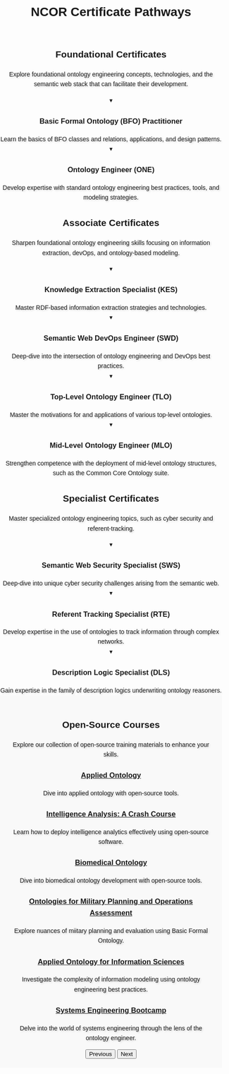 <!DOCTYPE html>
<html lang="en">
<head>
    <meta charset="UTF-8">
    <title>NCOR Certificate Pathways</title>
    <link rel="stylesheet" href="https://raw.githubusercontent.com/johnbeve/NCOR-Test/main/docs/stylesheets/extra.css">
    <style>
        body {
            font-family: Arial, sans-serif;
            line-height: 1.6;
            margin: 0;
            padding: 0;
            position: relative;
        }
        body::before {
            content: "";
            position: absolute;
            top: 0;
            left: 0;
            right: 0;
            bottom: 0;
            background-image: url('https://raw.githubusercontent.com/johnbeve/NCOR-Test/main/docs/assets/ontology-training.png');
            background-repeat: no-repeat;
            background-attachment: fixed;
            background-size: cover;
            opacity: 0.1;
            z-index: -1;
        }
        main {
            position: relative;
            z-index: 2;
        }
        #intro, #open-source {
            background: #f9f9f9;
            padding: 20px;
            text-align: center;
        }
        .top-image {
            width: 100%;
            display: block;
        }
        .dropdown {
            position: relative;
        }
        .dropdown-toggle {
            position: relative;
            cursor: pointer;
        }
        .dropdown-header p {
            margin-bottom: 0;
        }
        .dropdown-content {
            display: none;
            background: #00478e;
            color: white;
            margin-top: 10px;
            padding: 10px;
            border-radius: 5px;
            border: 2px solid #00478e;
            text-align: left;
        }
        .content-block, .dropdown-content {
            animation: none;
            opacity: 1;
            transform: none;
        }
        .dropdown-active .dropdown-content {
            display: block;
        }
        .dropdown-active .dropdown-header {
            display: none; 
        }
        @keyframes fadeInRight {
            0% {opacity: 0;
                transform: translateX(20px);}
            100% {opacity: 1;
                transform: translateX(0);}
        }
        .content-block {
            opacity: 0;
            transform: translateX(0px);
            animation-fill-mode: forwards; 
            cursor: pointer;
        }
        .arrow {
            display: block;
            position: static;
            top: 10px;  
            right: 50%;
        }
        .dropdown-active .arrow {
            transform: rotate(180deg) translateX(0%);
        }
        .dropdown-active .content-block {
            animation: fadeInRight 0.5s ease-out forwards;
        }
        .dropdown-active .content-block:nth-child(1) {
            animation-delay: 0.2s; 
        }
        .dropdown-active .content-block:nth-child(2) {
            animation-delay: 0.4s;
        }
        .dropdown-active .content-block:nth-child(3) {
            animation-delay: 0.6s; 
        }
        .dropdown-active .content-block:nth-child(4) {
            animation-delay: 0.8s; 
        } 
        h2, #foundational, #associate, #specialist {
            text-align: center;
            font:bold;
        }
        p {
            text-shadow: 2px 2px 4px rgba(0, 0, 0, 0.2);
        }
        li {
            margin: 0;
            padding: 0.2em;
        }
    </style>
</head>
<body>
    <header><center><h1>NCOR Certificate Pathways</h1></center></header>
    <main>
    <section id="foundational">
        <h2><b>Foundational Certificates</b></h2>
        <p>Explore foundational ontology engineering concepts, technologies, and the semantic web stack that can facilitate their development.</p>
        <div class="card-container">
            <article class="card dropdown">
                <div class="dropdown-toggle">
                    <span class="arrow">&#9662;</span>
                    <div class="dropdown-header">
                        <h3 class="dropdown-title">Basic Formal Ontology (BFO) Practitioner</h3>
                        <p>Learn the basics of BFO classes and relations, applications, and design patterns.</p>
                    </div>
                </div>
                <div class="dropdown-content">
                    <div class="content-block">
                        <h4>Overview</h4>
                        <p>The BFO Practitioner Certificate introduces students to the fundamentals of modeling data with the Basic Formal Ontology (BFO), a top-level architecture used by over 500 ontology and knowledge graph projects across the world. Students gain hands-on modeling experiences, working with subject-matter experts on active open-source projects leveraging BFO. Additionally, students will learn the philosophical and practical motivations for the distinctions drawn in BFO. This certificate course covers necessary building blocks for mastering differences and similarities across alternative top-level ontology architectures as well as for leveraging open-source ontologies to model specific domains, such as biomedicine, cyber security, climate change, and immigration, among many others. Throughout the course, students will learn to develop, curate, validate, and implement BFO in support of enterprise solutions.</p>
                       <p>Duration: 8 Hours</p>
                    </div>
                    <div class="content-block">
                        <h4>Course Objectives</h4>
                        <ul>
                            <li>Top-Level Principles of BFO</li>
                            <li>The BFO Hierarchy</li>
                            <li>Formal Implementations of BFO</li>
                            <li>Translating from Natural Language into BFO</li>
                            <li>Implementing BFO-Conformant Design Patterns</li>
                            <li>Extending BFO by Downward Population</li>
                            <li>Validating Extensions of BFO</li>
                        </ul>
                    </div>
                    <div class="content-block">
                        <h4>Intended Audience</h4>
                        <ul>
                            <li>Individuals responsible for articulating the benefits of leveraging BFO to others</li>
                            <li>Individuals interested in gaining hands-on training modeling with BFO</li>
                            <li>Knowledge representation, Ontology or Data Architects/Engineers</li>
                            <li>SysOps Administrators</li>
                            <li>Existing users of BFO or extensions of BFO</li>
                        </ul>
                    </div>
                </div>
            </article>
        </div>
        <div class="card-container">
            <article class="card dropdown">
                <div class="dropdown-toggle">
                    <span class="arrow">&#9662;</span>
                    <div class="dropdown-header">
                        <h3 class="dropdown-title">Ontology Engineer (ONE)</h3>
                        <p>Develop expertise with standard ontology engineering best practices, tools, and modeling strategies.</p>
                    </div>
                </div>
                <div class="dropdown-content">
                    <div class="content-block">
                        <h4>Overview</h4>
                        <p>The Ontology Engineer Certificate introduces students to the fundamentals of ontology engineering, focused on the creation, updating, maintaining, and validating of ontologies and knowledge graphs in contemporary system architectures. This course provides students hands-on training to master the semantic web stack, equipping students with the competency needed to integrate and curate ontologies effectively. This certificate serves as a stepping stone for certificates covering specialized topics such as optimized information extraction, semantic web devOps best practices, description logic, and cybersecurity related to the semantic web.</p>
                       <p>Duration: 8 Hours</p>
                    </div>
                    <div class="content-block">
                        <h4>Course Objectives</h4>
                        <ul>
                            <li>RDF, RDFS, and a zoo of W3C standards</li>
                            <li>OWL2 Full, OWL2 DL Direct Semantics, and OWL Profiles</li>
                            <li>Principles of Version Control using GitHub</li>
                            <li>Open-Source CI/CD tools for ontology development, e.g., Protege, ROBOT, OnTop, GraphDB</li>
                            <li>Extraction and Validation with the Semantic Web Stack, e.g., SPARQL, SHACL</li>
                        </ul>
                    </div>
                    <div class="content-block">
                        <h4>Intended Audience</h4>
                        <ul>
                            <li>Individuals using or interested in leveraging semantic web technologies in existing workflows</li>
                            <li>Knowledge representation, Ontology or Data Architects/Engineers</li>
                            <li>Existing users of BFO or extensions of BFO</li>
                            <li>DevOps and SysOps Administrators</li>
                            <li>Software Developers</li>
                        </ul>
                    </div>
                </div>
            </article>
        </div>
    </section>
    <section id="associate">
        <h2><b>Associate Certificates</b></h2>
        <p>Sharpen foundational ontology engineering skills focusing on information extraction, devOps, and ontology-based modeling.</p>
        <div class="card-container">
            <article class="card dropdown">
                <div class="dropdown-toggle">
                    <span class="arrow">&#9662;</span>
                    <div class="dropdown-header">
                        <h3 class="dropdown-title">Knowledge Extraction Specialist (KES)</h3>
                        <p>Master RDF-based information extraction strategies and technologies.</p>
                    </div>
                </div>
                <div class="dropdown-content">
                    <div class="content-block">
                        <h4>Overview</h4>
                        <p>The Knowledge Extraction Specialist Certificate builds on skills developed in the Ontology Engineering Certificate, emphasizing information extraction using technologies based on the Web Ontology Language (W3C) Resource Description Framework (RDF). Practitioners will explore the costs and benefits of storing in and retrieving information from graph database vs relational database technologies, and accordingly gain hands-on experience writing (with AI support) SPARQL and SQL queries. This course equips practitioners with the competence needed to make informed decisions about database architectures, gained by investigating real-world use cases. This certificate serves as a stepping stone for deep-dive certificates covering topics such as referent tracking and cybersecurity related to the semantic web.</p>
                       <p>Duration: 16 Hours</p>
                    </div>
                    <div class="content-block">
                        <h4>Course Objectives</h4>
                        <ul>
                            <li>Writing SPARQL and SQL queries for specific use cases</li>
                            <li>Leveraging Large-Language Models for query writing</li>
                            <li>Evaluating the impacts of computational complexity and compute time</li>
                            <li>Evaluating the tradeoff between semantic expressivity and compute time</li>
                        </ul>
                    </div>
                    <div class="content-block">
                        <h4>Intended Audience</h4>
                        <ul>
                            <li>Database managers</li>
                            <li>Knowledge representation, Ontology or Data Architects/Engineers</li>
                            <li>Existing users of BFO or extensions of BFO</li>
                            <li>Data scientists and Data architects</li>
                        </ul>
                    </div>
                </div>
            </article>
        </div>
        <div class="card-container">
             <article class="card dropdown">
                <div class="dropdown-toggle">
                    <span class="arrow">&#9662;</span>
                    <div class="dropdown-header">
                        <h3 class="dropdown-title">Semantic Web DevOps Engineer (SWD)</h3>
                        <p>Deep-dive into the intersection of ontology engineering and DevOps best practices.</p>
                        </div>
                        </div>
                        <div class="dropdown-content">
                            <div class="content-block">
                                <h4>Overview</h4>
                                <p>The SWD Certificate provides comprehensive training at the intersection of ontology engineering and DevOps best practices. Participants will learn how to efficiently manage and deploy semantic web technologies in a DevOps environment, integrating continuous integration/continuous deployment (CI/CD) pipelines with ontology development workflows. The course covers automation tools, containerization, orchestration, and monitoring techniques specific to semantic web applications. Through hands-on labs and real-world examples, students will gain practical experience in optimizing the development, deployment, and maintenance of semantic web solutions.</p>
                                <p>Duration: 8 Hours</p>
                            </div>
                            <div class="content-block">
                                <h4>Course Objectives</h4>
                                <ul>
                                    <li>Understanding the principles of DevOps in the context of semantic web technologies</li>
                                    <li>Implementing CI/CD pipelines for ontology development</li>
                                    <li>Utilizing automation tools for semantic web application deployment</li>
                                    <li>Applying containerization and orchestration techniques</li>
                                    <li>Monitoring and maintaining semantic web applications</li>
                                </ul>
                            </div>
                            <div class="content-block">
                                <h4>Intended Audience</h4>
                                <ul>
                                    <li>DevOps engineers interested in semantic web technologies</li>
                                    <li>Ontology engineers and developers</li>
                                    <li>IT professionals responsible for deploying and maintaining semantic web applications</li>
                                    <li>Software developers looking to integrate semantic technologies with DevOps practices</li>
                                    <li>Researchers and practitioners in the field of knowledge representation and DevOps</li>
                                </ul>
                            </div>
                        </div>
            </article>
            <article class="card dropdown">
                <div class="dropdown-toggle">
                    <span class="arrow">&#9662;</span>
                    <div class="dropdown-header">
                        <h3 class="dropdown-title">Top-Level Ontology Engineer (TLO)</h3>
                        <p>Master the motivations for and applications of various top-level ontologies.</p>
                    </div>
                </div>
                <div class="dropdown-content">
                    <div class="content-block">
                        <h4>Overview</h4>
                        <p>The Top-Level Ontology Engineer Certificate builds on skills developed in the Basic Formal Ontology Practitioner Certificate, expanding coverage to alternative top-level ontology classification choices, modeling patterns, and applications using real-world data and use cases. This certificate serves as a stepping stone for expert-level certification in topics such as referent tracking and cybersecurity related to the semantic web.</p>
                       <p>Duration: 8 Hours</p>
                    </div>
                    <div class="content-block">
                        <h4>Course Objectives</h4>
                        <ul>
                            <li>Guiding principles and classifications of several top-level ontologies, e.g. BFO, DOLCE, YAMATO</li>
                            <li>Formal Implementations of top-level ontologies</li>
                            <li>Translating from one top-level ontology into another</li>
                            <li>Adjudicating semantic overlap and disagreement</li>
                            <li>Semantic mappings across top-level architectures</li>
                            <li>Validating mappings across top-level architectures</li>
                        </ul>
                    </div>
                    <div class="content-block">
                        <h4>Intended Audience</h4>
                        <ul>
                            <li>Individuals responsible for articulating the benefits of leveraging BFO to others</li>
                            <li>Individuals interested in gaining hands-on training modeling with BFO</li>
                            <li>Knowledge representation, Ontology or Data Architects/Engineers</li>
                            <li>SysOps Administrators</li>
                            <li>Existing users of BFO or extensions of BFO</li>
                        </ul>
                    </div>
                </div>
            </article>
                <article class="card dropdown">
                <div class="dropdown-toggle">
                    <span class="arrow">&#9662;</span>
                    <div class="dropdown-header">
                        <h3 class="dropdown-title">Mid-Level Ontology Engineer (MLO)</h3>
                        <p>Strengthen competence with the deployment of mid-level ontology structures, such as the Common Core Ontology suite.</p>
                    </div>
                </div>
                <div class="dropdown-content">
                    <div class="content-block">
                        <h4>Overview</h4>
                        <p></p>
                       <p>Duration: 8 Hours</p>
                    </div>
                    <div class="content-block">
                        <h4>Course Objectives</h4>
                        <ul>
                            <li>Principles of the Common Core Ontologies suite</li>
                            <li>The CCO Hierarchy</li>
                            <li>Formal Implementations of CCO</li>
                            <li>Translating from Natural Language into CCO</li>
                            <li>Implementing CCO-Conformant Design Patterns</li>
                            <li>CCO extension modules</li>
                            <li>Validating conformance to CCO</li>
                        </ul>
                    </div>
                    <div class="content-block">
                        <h4>Intended Audience</h4>
                        <ul>
                            <li>Individuals responsible for articulating the benefits of leveraging CCO to others</li>
                            <li>Individuals interested in gaining hands-on training modeling with CCO</li>
                            <li>Knowledge representation, Ontology or Data Architects/Engineers</li>
                            <li>SysOps Administrators</li>
                            <li>Existing users of CCO or modules of CCO</li>
                        </ul>
                    </div>
                </div>
            </article>
        </div>
    </section>
    <section id="specialist">
        <h2><b>Specialist Certificates</b></h2>
        <p>Master specialized ontology engineering topics, such as cyber security and referent-tracking.</p>
        <div class="card-container">
            <article class="card dropdown">
                <div class="dropdown-toggle">
                    <span class="arrow">&#9662;</span>
                    <div class="dropdown-header">
                        <h3 class="dropdown-title">Semantic Web Security Specialist (SWS)</h3>
                        <p>Deep-dive into unique cyber security challenges arising from the semantic web.</p>
                        </div>
                        </div>
                        <div class="dropdown-content">
                            <div class="content-block">
                                <h4>Overview</h4>
                                <p>The SWS Certificate equips participants with the knowledge and skills to address the unique cyber security challenges presented by the semantic web. This course delves into the intricacies of securing semantic web technologies, including RDF, OWL, and SPARQL, and explores potential vulnerabilities and threat vectors associated with these technologies. Students will learn best practices for securing semantic data, implementing security protocols, and ensuring data integrity and confidentiality in semantic web applications. The course includes hands-on labs and real-world scenarios to provide practical experience in defending against cyber threats in a semantic web context.</p>
                                <p>Duration: 8 Hours</p>
                            </div>
                            <div class="content-block">
                                <h4>Course Objectives</h4>
                                <ul>
                                    <li>Understanding the security challenges of the semantic web</li>
                                    <li>Securing RDF, OWL, and SPARQL technologies</li>
                                    <li>Identifying and mitigating vulnerabilities in semantic web applications</li>
                                    <li>Implementing security protocols for semantic data</li>
                                    <li>Ensuring data integrity and confidentiality in semantic web environments</li>
                                </ul>
                            </div>
                            <div class="content-block">
                                <h4>Intended Audience</h4>
                                <ul>
                                    <li>Cyber security professionals focusing on emerging technologies</li>
                                    <li>Semantic web developers and engineers</li>
                                    <li>Data protection officers and privacy experts</li>
                                    <li>IT professionals interested in semantic web security</li>
                                    <li>Researchers and academics in cyber security and semantic technologies</li>
                                </ul>
                            </div>
                        </div>
            </article>
            <article class="card dropdown">
                <div class="dropdown-toggle">
                    <span class="arrow">&#9662;</span>
                    <div class="dropdown-header">
                       <h3 class="dropdown-title">Referent Tracking Specialist (RTE)</h3>
                        <p>Develop expertise in the use of ontologies to track information through complex networks.</p>
                        </div>
                        </div>
                        <div class="dropdown-content">
                            <div class="content-block">
                                <h4>Overview</h4>
                                <p>The RTE Certificate introduces participants to the fundamentals of referent tracking, a methodology used to maintain precise records of entities and their interactions across complex networks using ontologies. Students will learn how to apply referent tracking principles to ensure accurate and consistent data representation, crucial for high-stakes fields like healthcare, defense, and enterprise information systems. The course covers the design and implementation of referent tracking systems, the integration of these systems with existing ontological frameworks, and the use of referent tracking to enhance data quality and interoperability. Participants will engage in practical exercises and case studies to develop, manage, and optimize referent tracking systems in real-world scenarios.</p>
                                <p>Duration: 8 Hours</p>
                            </div>
                            <div class="content-block">
                                <h4>Course Objectives</h4>
                                <ul>
                                    <li>Understanding the principles of referent tracking</li>
                                    <li>Designing and implementing referent tracking systems</li>
                                    <li>Integrating referent tracking with existing ontological frameworks</li>
                                    <li>Applying referent tracking to enhance data quality and interoperability</li>
                                    <li>Hands-on experience with referent tracking tools and methodologies</li>
                                </ul>
                            </div>
                            <div class="content-block">
                                <h4>Intended Audience</h4>
                                <ul>
                                    <li>Data scientists and information systems professionals</li>
                                    <li>Ontology and knowledge graph developers</li>
                                    <li>Healthcare informatics specialists</li>
                                    <li>Defense and intelligence analysts</li>
                                    <li>Anyone interested in improving data accuracy and interoperability</li>
                                </ul>
                            </div>
                        </div>
            </article>
            <article class="card dropdown">
                <div class="dropdown-toggle">
                    <span class="arrow">&#9662;</span>
                    <div class="dropdown-header">
                        <h3 class="dropdown-title">Description Logic Specialist (DLS)</h3>
                        <p>Gain expertise in the family of description logics underwriting ontology reasoners.</p>
                        </div>
                        </div>
                        <div class="dropdown-content">
                            <div class="content-block">
                                <h4>Overview</h4>
                                <p>The DLS Certificate provides an in-depth understanding of Description Logics (DL), which are the formal foundations of ontology reasoners. Participants will explore the theoretical aspects of DL, practical applications, and the use of DL in various ontology-based systems. The course covers the syntax and semantics of DL, reasoning techniques, and how DL can be used to model complex relationships in different domains. Students will engage with real-world case studies and participate in hands-on sessions to build, validate, and deploy DL-based ontologies. This certificate is essential for those looking to leverage DL for advanced ontology development and reasoning tasks across sectors such as healthcare, cybersecurity, and information management.</p>
                                <p>Duration: 8 Hours</p>
                            </div>
                            <div class="content-block">
                                <h4>Course Objectives</h4>
                                <ul>
                                    <li>Understanding the fundamentals of Description Logics</li>
                                    <li>Exploring the syntax and semantics of various DLs</li>
                                    <li>Learning about reasoning techniques and algorithms in DL</li>
                                    <li>Applying DL to model complex relationships in ontologies</li>
                                    <li>Using DL-based tools and reasoners for ontology validation and inference</li>
                                    <li>Developing skills to extend and customize DL ontologies</li>
                                    <li>Case studies and hands-on experience with DL applications</li>
                                </ul>
                            </div>
                            <div class="content-block">
                                <h4>Intended Audience</h4>
                                <ul>
                                    <li>Ontology engineers and developers seeking advanced knowledge in DL</li>
                                    <li>Researchers and practitioners in the field of knowledge representation</li>
                                    <li>Information systems professionals interested in ontology reasoning</li>
                                    <li>Healthcare informatics specialists working with ontology-based systems</li>
                                    <li>Individuals interested in the theoretical and practical applications of DL</li>
                                </ul>
                            </div>
                        </div>
            </article>
        </div>
    </section>
    <section id="open-source">
        <h2>Open-Source Courses</h2>
        <p>Explore our collection of open-source training materials to enhance your skills.</p>
        <div class="siema">
            <div class="card">
                <h3><a href="http://ncorwiki.buffalo.edu/index.php/Applied_Ontology,_Spring_2022">Applied Ontology</a></h3>
                <p>Dive into applied ontology with open-source tools.</p>
            </div>
            <div class="card">
                <h3><a href="/index.php/Intelligence_Analysis:_A_Crash_Course">Intelligence Analysis: A Crash Course</a></h3>
                <p>Learn how to deploy intelligence analytics effectively using open-source software.</p>
            </div>
            <div class="card">
                <h3><a href="http://ncorwiki.buffalo.edu/index.php/Biomedical_Ontology_2016">Biomedical Ontology</a></h3>
                <p>Dive into biomedical ontology development with open-source tools.</p>
            </div>
            <div class="card">
                <h3><a href="/index.php/Ontology_of_Military_Planning_and_Operations_Assessment">Ontologies for Military Planning and Operations Assessment</a></h3>
                <p>Explore nuances of miitary planning and evaluation using Basic Formal Ontology.</p>
            </div>
            <div class="card">
                <h3><a href="http://ncorwiki.buffalo.edu/index.php/STIDS_2013">Applied Ontology for Information Sciences</a></h3>
                <p>Investigate the complexity of information modeling using ontology engineering best practices.</p>
            </div>
            <div class="card">
                <h3><a href="/index.php/Systems_Engineering_Boot_Camp">Systems Engineering Bootcamp</a></h3>
                <p>Delve into the world of systems engineering through the lens of the ontology engineer.</p>
            </div>
        </div>
        <button class="prev">Previous</button>
        <button class="next">Next</button>
    </section>
    </main>
<script src="https://cdn.jsdelivr.net/npm/siema@1.5.1/dist/siema.min.js"></script>
<script>
    document.addEventListener('DOMContentLoaded', function() {
        let mySiema = new Siema({
            selector: '.siema',
            duration: 200,
            easing: 'ease-out',
            perPage: { 768: 2, 1024: 3 },
            startIndex: 0,
            draggable: true,
            multipleDrag: true,
            threshold: 20,
            loop: true,
        });
        document.querySelector('.prev').addEventListener('click', () => mySiema.prev());
        document.querySelector('.next').addEventListener('click', () => mySiema.next());
        document.querySelectorAll('.dropdown .arrow').forEach(function(arrow) {
            arrow.addEventListener('click', function(event) {
                this.closest('.dropdown').classList.toggle('dropdown-active');
            });
        });
    });
</script>
</body>
</html>
